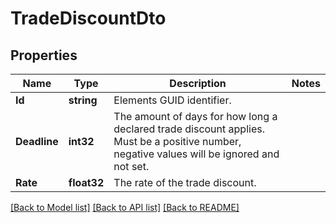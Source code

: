 # TradeDiscountDto

## Properties

Name | Type | Description | Notes
------------ | ------------- | ------------- | -------------
**Id** | **string** | Elements GUID identifier. | 
**Deadline** | **int32** | The amount of days for how long a declared trade discount applies. Must be a positive number, negative values will be ignored and not set. | 
**Rate** | **float32** | The rate of the trade discount. | 

[[Back to Model list]](../README.md#documentation-for-models) [[Back to API list]](../README.md#documentation-for-api-endpoints) [[Back to README]](../README.md)


